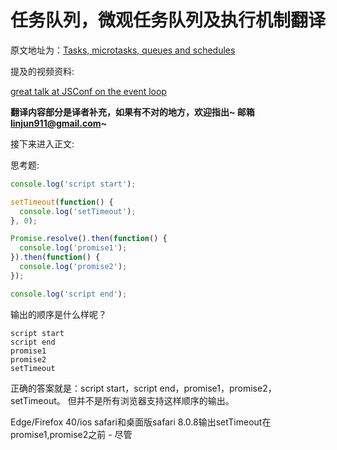 # 任务队列，微观任务队列及执行机制翻译

原文地址为：[Tasks, microtasks, queues and schedules](https://jakearchibald.com/2015/tasks-microtasks-queues-and-schedules/)

提及的视频资料:

[great talk at JSConf on the event loop](https://www.youtube.com/watch?v=8aGhZQkoFbQ)

**翻译内容部分是译者补充，如果有不对的地方，欢迎指出~ 邮箱 linjun911@gmail.com~**

接下来进入正文:

思考题:

```javascript
console.log('script start');

setTimeout(function() {
  console.log('setTimeout');
}, 0);

Promise.resolve().then(function() {
  console.log('promise1');
}).then(function() {
  console.log('promise2');
});

console.log('script end');
```

输出的顺序是什么样呢？

```
script start
script end
promise1
promise2
setTimeout
```

正确的答案就是：script start，script end，promise1，promise2，setTimeout。 但并不是所有浏览器支持这样顺序的输出。

Edge/Firefox 40/ios safari和桌面版safari 8.0.8输出setTimeout在promise1,promise2之前 - 尽管
